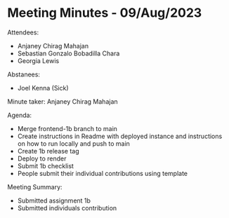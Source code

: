 # Meeting Minutes - 09/Aug/2023

Attendees: 
- Anjaney Chirag Mahajan
- Sebastian Gonzalo Bobadilla Chara
- Georgia Lewis

Abstanees: 
- Joel Kenna (Sick)
	
Minute taker: Anjaney Chirag Mahajan

Agenda:
- Merge frontend-1b branch to main
- Create instructions in Readme with deployed instance and instructions on how to run locally and push to main
- Create 1b release tag
- Deploy to render
- Submit 1b checklist
- People submit their individual contributions using template



Meeting Summary:
- Submitted assignment 1b
- Submitted individuals contribution
